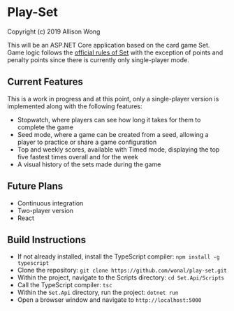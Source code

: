 # Play-Set

Copyright (c) 2019 Allison Wong

This will be an ASP.NET Core application based on the card game Set.  Game logic follows the [official rules of Set](https://www.setgame.com/file/set-english) with the exception of points and penalty points since there is currently only single-player mode.

## Current Features

This is a work in progress and at this point, only a single-player version is implemented along with the following features:
- Stopwatch, where players can see how long it takes for them to complete the game
- Seed mode, where a game can be created from a seed, allowing a player to practice or share a game configuration
- Top and weekly scores, available with Timed mode, displaying the top five fastest times overall and for the week
- A visual history of the sets made during the game

## Future Plans

- Continuous integration
- Two-player version
- React

## Build Instructions

- If not already installed, install the TypeScript compiler: `npm install -g typescript`
- Clone the repository: `git clone https://github.com/wonal/play-set.git`	
- Within the project, navigate to the Scripts directory: `cd Set.Api/Scripts`		
- Call the TypeScript compiler: `tsc`
- Within the `Set.Api` directory, run the project: `dotnet run`	
- Open a browser window and navigate to `http://localhost:5000`












